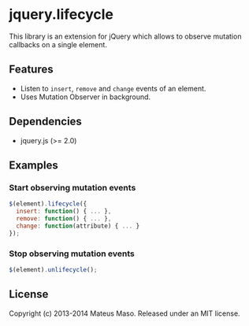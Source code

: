 jquery.lifecycle
================

This library is an extension for jQuery which allows to observe mutation callbacks on a single element.

## Features

* Listen to ```insert```, ```remove``` and ```change``` events of an element.
* Uses Mutation Observer in background.

## Dependencies

* jquery.js (>= 2.0)

## Examples

### Start observing mutation events

```javascript
$(element).lifecycle({
  insert: function() { ... }, 
  remove: function() { ... },
  change: function(attribute) { ... }
});
```

### Stop observing mutation events

```javascript
$(element).unlifecycle();
```

## License

Copyright (c) 2013-2014 Mateus Maso. Released under an MIT license.
